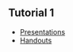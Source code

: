 ## Tutorial 1
* [Presentations](../../web/tutorials/tutorial_1_B-p.html)
* [Handouts](../../web/tutorials/tutorial_1_B.html)

